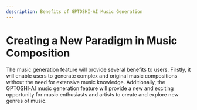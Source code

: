 ```yaml
---
description: Benefits of GPTOSHI-AI Music Generation
---
```


# Creating a New Paradigm in Music Composition

The music generation feature will provide several benefits to users. Firstly, it will enable users to generate complex and original music compositions without the need for extensive music knowledge. Additionally, the GPTOSHI-AI music generation feature will provide a new and exciting opportunity for music enthusiasts and artists to create and explore new genres of music.
